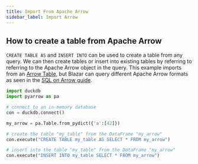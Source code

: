 ```yaml
---
title: Import From Apache Arrow
sidebar_label: Import Arrow
---
```


## How to create a table from Apache Arrow

`CREATE TABLE AS` and `INSERT INTO` can be used to create a table from any query. We can then create tables or insert into existing tables by referring to referring to the Apache Arrow object in the query. This example imports from an [Arrow Table](https://arrow.apache.org/docs/python/generated/pyarrow.Table.html), but Blazar can query different Apache Arrow formats as seen in the [SQL on Arrow guide](/docs/guides/python/sql-on-arrow).

```py
import duckdb
import pyarrow as pa

# connect to an in-memory database
con = duckdb.connect()

my_arrow = pa.Table.from_pydict({'a':[42]})

# create the table "my_table" from the DataFrame "my_arrow"
con.execute("CREATE TABLE my_table AS SELECT * FROM my_arrow")

# insert into the table "my_table" from the DataFrame "my_arrow"
con.execute("INSERT INTO my_table SELECT * FROM my_arrow")
```

